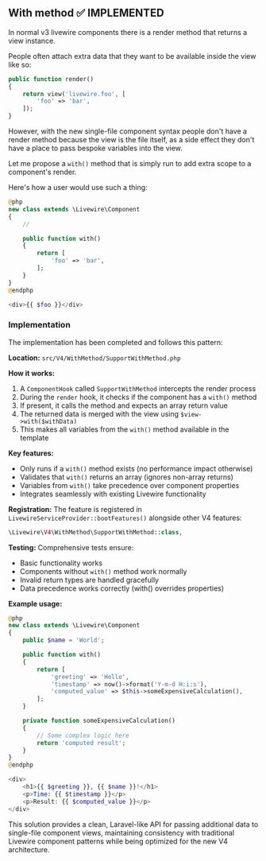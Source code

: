 ## With method ✅ IMPLEMENTED

In normal v3 livewire components there is a render method that returns a view instance.

People often attach extra data that they want to be available inside the view like so:

```php
public function render()
{
    return view('livewire.foo', [
        'foo' => 'bar',
    ]);
}
```

However, with the new single-file component syntax people don't have a render method because the view is the file itself, as a side effect they don't have a place to pass bespoke variables into the view.

Let me propose a `with()` method that is simply run to add extra scope to a component's render.

Here's how a user would use such a thing:

```php
@php
new class extends \Livewire\Component
{
    //

    public function with()
    {
        return [
            'foo' => 'bar',
        ];
    }
}
@endphp

<div>{{ $foo }}</div>
```

### Implementation

The implementation has been completed and follows this pattern:

**Location:** `src/V4/WithMethod/SupportWithMethod.php`

**How it works:**
1. A `ComponentHook` called `SupportWithMethod` intercepts the render process
2. During the `render` hook, it checks if the component has a `with()` method
3. If present, it calls the method and expects an array return value
4. The returned data is merged with the view using `$view->with($withData)`
5. This makes all variables from the `with()` method available in the template

**Key features:**
- Only runs if a `with()` method exists (no performance impact otherwise)
- Validates that `with()` returns an array (ignores non-array returns)
- Variables from `with()` take precedence over component properties
- Integrates seamlessly with existing Livewire functionality

**Registration:**
The feature is registered in `LivewireServiceProvider::bootFeatures()` alongside other V4 features:
```php
\Livewire\V4\WithMethod\SupportWithMethod::class,
```

**Testing:**
Comprehensive tests ensure:
- Basic functionality works
- Components without `with()` method work normally
- Invalid return types are handled gracefully
- Data precedence works correctly (with() overrides properties)

**Example usage:**
```php
@php
new class extends \Livewire\Component
{
    public $name = 'World';

    public function with()
    {
        return [
            'greeting' => 'Hello',
            'timestamp' => now()->format('Y-m-d H:i:s'),
            'computed_value' => $this->someExpensiveCalculation(),
        ];
    }

    private function someExpensiveCalculation()
    {
        // Some complex logic here
        return 'computed result';
    }
}
@endphp

<div>
    <h1>{{ $greeting }}, {{ $name }}!</h1>
    <p>Time: {{ $timestamp }}</p>
    <p>Result: {{ $computed_value }}</p>
</div>
```

This solution provides a clean, Laravel-like API for passing additional data to single-file component views, maintaining consistency with traditional Livewire component patterns while being optimized for the new V4 architecture.
